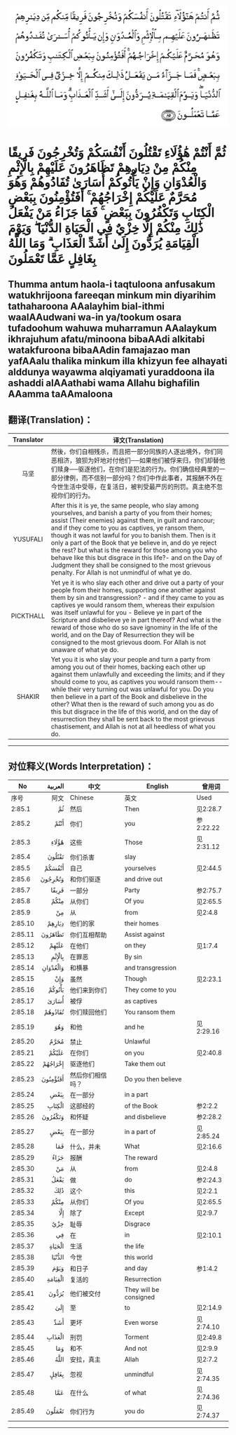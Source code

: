 ![002:085](images/002_085.gif)

#  ثُمَّ أَنْتُمْ هَٰؤُلَاءِ تَقْتُلُونَ أَنْفُسَكُمْ وَتُخْرِجُونَ فَرِيقًا مِنْكُمْ مِنْ دِيَارِهِمْ تَظَاهَرُونَ عَلَيْهِمْ بِالْإِثْمِ وَالْعُدْوَانِ وَإِنْ يَأْتُوكُمْ أُسَارَىٰ تُفَادُوهُمْ وَهُوَ مُحَرَّمٌ عَلَيْكُمْ إِخْرَاجُهُمْ ۚ أَفَتُؤْمِنُونَ بِبَعْضِ الْكِتَابِ وَتَكْفُرُونَ بِبَعْضٍ ۚ فَمَا جَزَاءُ مَنْ يَفْعَلُ ذَٰلِكَ مِنْكُمْ إِلَّا خِزْيٌ فِي الْحَيَاةِ الدُّنْيَا ۖ وَيَوْمَ الْقِيَامَةِ يُرَدُّونَ إِلَىٰ أَشَدِّ الْعَذَابِ ۗ وَمَا اللَّهُ بِغَافِلٍ عَمَّا تَعْمَلُونَ 

## Thumma antum haola-i taqtuloona anfusakum watukhrijoona fareeqan minkum min diyarihim tathaharoona AAalayhim bial-ithmi waalAAudwani wa-in ya/tookum osara tufadoohum wahuwa muharramun AAalaykum ikhrajuhum afatu/minoona bibaAAdi alkitabi watakfuroona bibaAAdin famajazao man yafAAalu thalika minkum illa khizyun fee alhayati alddunya wayawma alqiyamati yuraddoona ila ashaddi alAAathabi wama Allahu bighafilin AAamma taAAmaloona

## 翻译(Translation)：

| Translator | 译文(Translation)                                            |
| :--------: | ------------------------------------------------------------ |
|    马坚    | 然後，你们自相残杀，而且把一部分同族的人逐出境外，你们同恶相济，狼狈为奸地对付他们──如果他们被俘来归，你们却替他们赎身──驱逐他们，在你们是犯法的行为。你们确信经典里的一部分律例，而不信别一部分吗？你们中作此事者，其报酬不外在今世生活中受辱，在复活日，被判受最严厉的刑罚。真主绝不忽视你们的行为。 |
|  YUSUFALI  | After this it is ye, the same people, who slay among yourselves, and banish a party of you from their homes; assist (Their enemies) against them, in guilt and rancour; and if they come to you as captives, ye ransom them, though it was not lawful for you to banish them. Then is it only a part of the Book that ye believe in, and do ye reject the rest? but what is the reward for those among you who behave like this but disgrace in this life?- and on the Day of Judgment they shall be consigned to the most grievous penalty. For Allah is not unmindful of what ye do. |
| PICKTHALL  | Yet ye it is who slay each other and drive out a party of your people from their homes, supporting one another against them by sin and transgression? - and if they came to you as captives ye would ransom them, whereas their expulsion was itself unlawful for you - Believe ye in part of the Scripture and disbelieve ye in part thereof? And what is the reward of those who do so save ignominy in the life of the world, and on the Day of Resurrection they will be consigned to the most grievous doom. For Allah is not unaware of what ye do. |
|   SHAKIR   | Yet you it is who slay your people and turn a party from among you out of their homes, backing each other up against them unlawfully and exceeding the limits; and if they should come to you, as captives you would ransom them-- while their very turning out was unlawful for you. Do you then believe in a part of the Book and disbelieve in the other? What then is the reward of such among you as do this but disgrace in the life of this world, and on the day of resurrection they shall be sent back to the most grievous chastisement, and Allah is not at all heedless of what you do. |

---

## 对位释义(Words Interpretation)：

| No      |  العربية | 中文             | English                | 曾用词    |
| ------- | -------: | ---------------- | ---------------------- | --------- |
| 序号    |     阿文 | Chinese          | 英文                   | Used      |
| 2:85.1  |       ثُمَّ | 然后             | Then                   | 见2:28.7  |
| 2:85.2  |     أَنْتُمْ | 你们             | you                    | 参2:22.22 |
| 2:85.3  |    هَٰؤُلَاءِ | 这些             | Those                  | 见2:31.12 |
| 2:85.4  |   تَقْتُلُونَ | 你们杀害         | slay                   |           |
| 2:85.5  |   أَنْفُسَكُمْ | 自己             | yourselves             | 见2:44.5  |
| 2:85.6  |  وَتُخْرِجُونَ | 和你们驱逐       | and drive out          |           |
| 2:85.7  |    فَرِيقًا | 一部分           | Party                  | 参2:75.7  |
| 2:85.8  |     مِنْكُمْ | 从你们           | Of you                 | 见2:65.5  |
| 2:85.9  |       مِنْ | 从               | from                   | 见2:4.8   |
| 2:85.10 |   دِيَارِهِمْ | 他们的家         | their homes            |           |
| 2:85.11 |  تَظَاهَرُونَ | 你们互相帮助     | Assist against         |           |
| 2:85.12 |    عَلَيْهِمْ | 在他们           | on they                | 见1:7.4   |
| 2:85.13 |   بِالْإِثْمِ | 在罪恶           | By sin                 |           |
| 2:85.14 | وَالْعُدْوَانِ | 和横暴           | and transgression      |           |
| 2:85.15 |      وَإِنْ | 虽然             | Though                 | 见2:23.1  |
| 2:85.16 |   يَأْتُوكُمْ | 他们来到你们     | They come to you       |           |
| 2:85.17 |    أُسَارَىٰ | 被俘             | as captives            |           |
| 2:85.18 |  تُفَادُوهُمْ | 你们赎回他们     | You ransom them        |           |
| 2:85.19 |      وَهُوَ | 和他             | and he                 | 见2:29.16 |
| 2:85.20 |     مُحَرَّمٌ | 禁止             | Unlawful               |           |
| 2:85.21 |    عَلَيْكُمْ | 在你们           | on you                 | 见2:40.8  |
| 2:85.22 |  إِخْرَاجُهُمْ | 驱逐他们         | Take them out          |           |
| 2:85.23 | أَفَتُؤْمِنُونَ | 然后你们相信吗？ | Do you then believe    |           |
| 2:85.24 |     بِبَعْضِ | 在一部分         | in a part              |           |
| 2:85.25 |   الْكِتَابِ | 这部经的         | of the Book            | 参2:2.2   |
| 2:85.26 |  وَتَكْفُرُونَ | 和怀疑           | and disbelieve         | 参2:28.2  |
| 2:85.27 |     بِبَعْضٍ | 在一部分         | in a part of           | 见2:85.24 |
| 2:85.28 |      فَمَا | 什么，并未       | What                   | 见2:16.6  |
| 2:85.29 |     جَزَاءُ | 报酬             | The reward             |           |
| 2:85.30 |       مَنْ | 从               | from                   | 见2:4.8   |
| 2:85.31 |     يَفْعَلُ | 做               | do                     | 参2:24.3  |
| 2:85.32 |      ذَٰلِكَ | 这个             | this                   | 见2:2.1   |
| 2:85.33 |     مِنْكُمْ | 从你们           | Of you                 | 见2:65.5  |
| 2:85.34 |      إِلَّا | 除了             | Except                 | 见2:9.7   |
| 2:85.35 |      خِزْيٌ | 耻辱             | Disgrace               |           |
| 2:85.36 |       فِي | 在               | in                     | 见2:10.1  |
| 2:85.37 |   الْحَيَاةِ | 生活             | the life               |           |
| 2:85.38 |   الدُّنْيَا | 今世             | this world             |           |
| 2:85.39 |     وَيَوْمَ | 和日子           | and day                | 参1:4.2   |
| 2:85.40 |  الْقِيَامَةِ | 复活的           | Resurrection           |           |
| 2:85.41 |    يُرَدُّونَ | 他们被交付       | They will be consigned |           |
| 2:85.42 |      إِلَىٰ | 至               | to                     | 见2:14.9  |
| 2:85.43 |      أَشَدِّ | 更坏             | Even worse             | 见2:74.10 |
| 2:85.44 |   الْعَذَابِ | 刑罚             | Torment                | 见2:49.8  |
| 2:85.45 |      وَمَا | 和不             | And not                | 见2:9.9   |
| 2:85.46 |     اللَّهُ | 安拉，真主       | Allah                  | 见2:7.2   |
| 2:85.47 |    بِغَافِلٍ | 忽视             | unmindful              | 见2:74.35 |
| 2:85.48 |      عَمَّا | 在什么           | of what                | 见2:74.36 |
| 2:85.49 |   تَعْمَلُونَ | 你们行为         | you do                 | 见2:74.37 |

---

